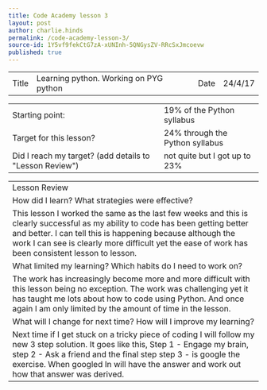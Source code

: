```yaml
---
title: Code Academy lesson 3
layout: post
author: charlie.hinds
permalink: /code-academy-lesson-3/
source-id: 1Y5vf9fekCtG7zA-xUNInh-5QNGysZV-RRcSxJmcoevw
published: true
---
```

<table>
  <tr>
    <td>Title</td>
    <td>Learning python. Working on PYG python</td>
    <td>Date</td>
    <td>24/4/17</td>
  </tr>
</table>


<table>
  <tr>
    <td>Starting point:</td>
    <td>19% of the Python syllabus </td>
  </tr>
  <tr>
    <td>Target for this lesson?</td>
    <td>24% through the Python syllabus</td>
  </tr>
  <tr>
    <td>Did I reach my target? 
(add details to "Lesson Review")</td>
    <td>not quite but I got up to  23% </td>
  </tr>
</table>


<table>
  <tr>
    <td>Lesson Review</td>
  </tr>
  <tr>
    <td>How did I learn? What strategies were effective? </td>
  </tr>
  <tr>
    <td> This lesson I worked the same as the last few weeks and this is clearly successful as my ability to code has been getting better and better. I can tell this is happening because although the work I can see is clearly more difficult yet the ease of work has been consistent lesson to lesson.</td>
  </tr>
  <tr>
    <td>What limited my learning? Which habits do I need to work on? </td>
  </tr>
  <tr>
    <td> The work has increasingly become more and more difficult with this lesson being no exception. The work was challenging yet it has taught me lots about how to code using Python. And once again I am only limited by the amount of time in the lesson.</td>
  </tr>
  <tr>
    <td>What will I change for next time? How will I improve my learning?</td>
  </tr>
  <tr>
    <td> Next time if I get stuck on a tricky piece of coding I will follow my new 3 step solution. It goes like this, Step 1 - Engage my brain, step 2 - Ask a friend and the final step step 3 - is google the exercise. When googled In will have the answer and work out how that answer was derived.</td>
  </tr>
</table>


